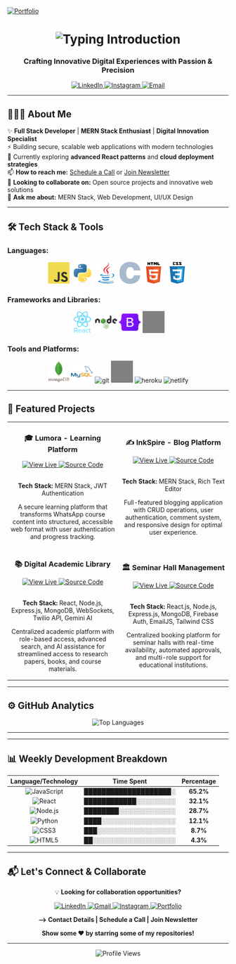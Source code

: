 <a href="#" target="_blank">
    <img alt="Portfolio" src="https://img.shields.io/badge/Portfolio-333333?style=for-the-badge&logo=todoist&logoColor=white" />
  </a><h1 align="center">
  <img src="https://readme-typing-svg.herokuapp.com?font=Fira+Code&size=30&duration=4000&pause=1000&color=6B7280&center=true&vCenter=true&width=600&lines=Hello%21+I'm+Srikar+Janjirala" alt="Typing Introduction" />
</h1>

<h3 align="center">Crafting Innovative Digital Experiences with Passion & Precision</h3>

<div align="center">
  <a href="https://www.linkedin.com/in/srikar-janjirala/" target="_blank">
    <img src="https://img.shields.io/badge/LinkedIn-333333?style=for-the-badge&logo=linkedin&logoColor=white" alt="LinkedIn" />
  </a>
  <a href="https://www.instagram.com/srikar_janjirala" target="_blank">
    <img src="https://img.shields.io/badge/Instagram-333333?style=for-the-badge&logo=instagram&logoColor=white" alt="Instagram" />
  </a>
  <a href="mailto:srikar.janjirala@gmail.com">
    <img src="https://img.shields.io/badge/Email-333333?style=for-the-badge&logo=gmail&logoColor=white" alt="Email" />
  </a>

</div>

---

## 👨🏻‍💻 **About Me**
✨ **Full Stack Developer** | **MERN Stack Enthusiast** | **Digital Innovation Specialist**  
⚡ Building secure, scalable web applications with modern technologies  
🌱 Currently exploring **advanced React patterns** and **cloud deployment strategies**  
📫 **How to reach me:** [Schedule a Call](#) or [Join Newsletter](#)  
👯 **Looking to collaborate on:** Open source projects and innovative web solutions  
💬 **Ask me about:** MERN Stack, Web Development, UI/UX Design

---

## 🛠 **Tech Stack & Tools**

### **Languages:**
<div align="center">
  <img src="https://raw.githubusercontent.com/devicons/devicon/master/icons/javascript/javascript-original.svg" alt="javascript" width="50" height="50"/>
  <img src="https://raw.githubusercontent.com/devicons/devicon/master/icons/python/python-original.svg" alt="python" width="50" height="50"/>
  <img src="https://raw.githubusercontent.com/devicons/devicon/master/icons/java/java-original.svg" alt="java" width="50" height="50"/>
  <img src="https://raw.githubusercontent.com/devicons/devicon/master/icons/c/c-original.svg" alt="c" width="50" height="50"/>
  <img src="https://raw.githubusercontent.com/devicons/devicon/master/icons/html5/html5-original-wordmark.svg" alt="html5" width="50" height="50"/>
  <img src="https://raw.githubusercontent.com/devicons/devicon/master/icons/css3/css3-original-wordmark.svg" alt="css3" width="50" height="50"/>
</div>

### **Frameworks and Libraries:**
<div align="center">
  <img src="https://raw.githubusercontent.com/devicons/devicon/master/icons/react/react-original-wordmark.svg" alt="react" width="50" height="50"/>
  <img src="https://raw.githubusercontent.com/devicons/devicon/master/icons/nodejs/nodejs-original-wordmark.svg" alt="nodejs" width="50" height="50"/>
  <img src="https://raw.githubusercontent.com/devicons/devicon/master/icons/bootstrap/bootstrap-original.svg" alt="bootstrap" width="50" height="50"/>
  <img src="https://raw.githubusercontent.com/devicons/devicon/master/icons/express/express-original.svg" alt="express" width="50" height="50" style="filter: invert(0.5)"/>
</div>

### **Tools and Platforms:**
<div align="center">
  <img src="https://raw.githubusercontent.com/devicons/devicon/master/icons/mongodb/mongodb-original-wordmark.svg" alt="mongodb" width="50" height="50"/>
  <img src="https://raw.githubusercontent.com/devicons/devicon/master/icons/mysql/mysql-original-wordmark.svg" alt="mysql" width="50" height="50"/>
  <img src="https://www.vectorlogo.zone/logos/git-scm/git-scm-icon.svg" alt="git" width="50" height="50"/>
  <img src="https://raw.githubusercontent.com/devicons/devicon/master/icons/github/github-original.svg" alt="github" width="50" height="50" style="filter: invert(0.5)"/>
  <img src="https://www.vectorlogo.zone/logos/heroku/heroku-icon.svg" alt="heroku" width="50" height="50"/>
  <img src="https://www.vectorlogo.zone/logos/netlify/netlify-icon.svg" alt="netlify" width="50" height="50"/>
</div>

---

## 📝 **Featured Projects**

<table>
  <tr>
    <td width="50%">
      <h3 align="center">🎓 Lumora - Learning Platform</h3>
      <div align="center">
        <a href="https://lumora-web.netlify.app/" target="_blank">
          <img src="https://img.shields.io/badge/🌐_Live_Demo-333333?style=for-the-badge" alt="View Live" />
        </a>
        <a href="#" target="_blank">
          <img src="https://img.shields.io/badge/📂_Source_Code-333333?style=for-the-badge&logo=github" alt="Source Code" />
        </a>
        <br><br>
        <p><strong>Tech Stack:</strong> MERN Stack, JWT Authentication</p>
        <p>A secure learning platform that transforms WhatsApp course content into structured, accessible web format with user authentication and progress tracking.</p>
      </div>
    </td>
    <td width="50%">
      <h3 align="center">✍️ InkSpire - Blog Platform</h3>
      <div align="center">
        <a href="https://inkspire-blog.netlify.app/" target="_blank">
          <img src="https://img.shields.io/badge/🌐_Live_Demo-333333?style=for-the-badge" alt="View Live" />
        </a>
        <a href="#" target="_blank">
          <img src="https://img.shields.io/badge/📂_Source_Code-333333?style=for-the-badge&logo=github" alt="Source Code" />
        </a>
        <br><br>
        <p><strong>Tech Stack:</strong> MERN Stack, Rich Text Editor</p>
        <p>Full-featured blogging application with CRUD operations, user authentication, comment system, and responsive design for optimal user experience.</p>
      </div>
    </td>
  </tr>
  <tr>
    <td width="50%">
      <h3 align="center">📚 Digital Academic Library</h3>
      <div align="center">
        <a href="#" target="_blank">
          <img src="https://img.shields.io/badge/🌐_Live_Demo-333333?style=for-the-badge" alt="View Live" />
        </a>
        <a href="#" target="_blank">
          <img src="https://img.shields.io/badge/📂_Source_Code-333333?style=for-the-badge&logo=github" alt="Source Code" />
        </a>
        <br><br>
        <p><strong>Tech Stack:</strong> React, Node.js, Express.js, MongoDB, WebSockets, Twilio API, Gemini AI</p>
        <p>Centralized academic platform with role-based access, advanced search, and AI assistance for streamlined access to research papers, books, and course materials.</p>
      </div>
    </td>
    <td width="50%">
      <h3 align="center">🏛️ Seminar Hall Management</h3>
      <div align="center">
        <a href="#" target="_blank">
          <img src="https://img.shields.io/badge/🌐_Live_Demo-333333?style=for-the-badge" alt="View Live" />
        </a>
        <a href="#" target="_blank">
          <img src="https://img.shields.io/badge/📂_Source_Code-333333?style=for-the-badge&logo=github" alt="Source Code" />
        </a>
        <br><br>
        <p><strong>Tech Stack:</strong> React.js, Node.js, Express.js, MongoDB, Firebase Auth, EmailJS, Tailwind CSS</p>
        <p>Centralized booking platform for seminar halls with real-time availability, automated approvals, and multi-role support for educational institutions.</p>
      </div>
    </td>
  </tr>
</table>

---

## ⚙️ **GitHub Analytics**


<div align="center">
  <img src="https://github-readme-stats.vercel.app/api/top-langs/?username=Janjirala-Srikar&layout=compact&theme=dark&hide_border=true&bg_color=0D1117&title_color=6B7280&text_color=9CA3AF" alt="Top Languages" />
</div>

---


---

## 📊 **Weekly Development Breakdown**

<div align="center">

| **Language/Technology** | **Time Spent** | **Percentage** |
|:---:|:---:|:---:|
| ![JavaScript](https://img.shields.io/badge/JavaScript-F7DF1E?style=flat-square&logo=javascript&logoColor=black) | ████████████████████░ | **65.2%** |
| ![React](https://img.shields.io/badge/React-61DAFB?style=flat-square&logo=react&logoColor=black) | ████████████░░░░░░░░░ | **32.1%** |
| ![Node.js](https://img.shields.io/badge/Node.js-339933?style=flat-square&logo=node.js&logoColor=white) | ████████░░░░░░░░░░░░░ | **28.7%** |
| ![Python](https://img.shields.io/badge/Python-3776AB?style=flat-square&logo=python&logoColor=white) | ████░░░░░░░░░░░░░░░░░ | **12.1%** |
| ![CSS3](https://img.shields.io/badge/CSS3-1572B6?style=flat-square&logo=css3&logoColor=white) | ███░░░░░░░░░░░░░░░░░░ | **8.7%** |
| ![HTML5](https://img.shields.io/badge/HTML5-E34F26?style=flat-square&logo=html5&logoColor=white) | ██░░░░░░░░░░░░░░░░░░░ | **4.3%** |

</div>

---

## 📬 **Let's Connect & Collaborate**

<div align="center">
  <p>💡 <strong>Looking for collaboration opportunities?</strong></p>
  
  <a href="https://www.linkedin.com/in/srikar-janjirala/" target="_blank">
    <img alt="LinkedIn" src="https://img.shields.io/badge/LinkedIn-333333?style=for-the-badge&logo=linkedin&logoColor=white" />
  </a>
  <a href="mailto:srikar.janjirala@gmail.com">
    <img alt="Gmail" src="https://img.shields.io/badge/Gmail-333333?style=for-the-badge&logo=gmail&logoColor=white" />
  </a>
  <a href="https://www.instagram.com/srikar_janjirala" target="_blank">
    <img alt="Instagram" src="https://img.shields.io/badge/Instagram-333333?style=for-the-badge&logo=instagram&logoColor=white" />
  </a>
  <a href="#" target="_blank">
    <img alt="Portfolio" src="https://img.shields.io/badge/Portfolio-333333?style=for-the-badge&logo=todoist&logoColor=white" />
  </a>
</div>

<div align="center">
  <p><strong>⟶ Contact Details | Schedule a Call | Join Newsletter</strong></p>
  <p><strong>Show some ❤️ by starring some of my repositories!</strong></p>
</div>

---

<div align="center">
  <img src="https://komarev.com/ghpvc/?username=Janjirals-Srikar&color=6B7280&style=for-the-badge" alt="Profile Views" />
</div>
